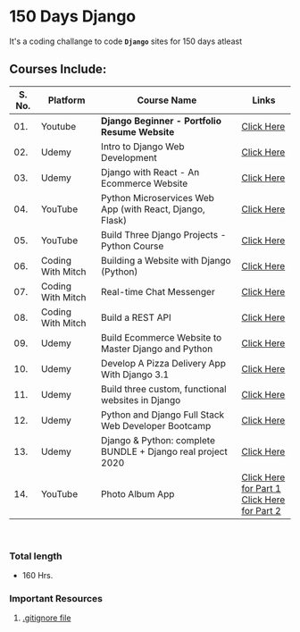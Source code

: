 # 150 Days Django

It's a coding challange to code **`Django`** sites for 150 days atleast

## Courses Include:

| S. No.| Platform | Course Name | Links |
|---|---|---|---|
| 01. | Youtube | **Django Beginner - Portfolio Resume Website** | [Click Here](https://www.youtube.com/watch?v=pLN-OnXjOJg) |
| 02. | Udemy | Intro to Django Web Development | [Click Here](https://www.udemy.com/course/django-web-development-crash-course/) |
| 03. | Udemy | Django with React - An Ecommerce Website | [Click Here](https://www.udemy.com/course/django-with-react-an-ecommerce-website/) |
| 04. | YouTube | Python Microservices Web App (with React, Django, Flask) | [Click Here](https://www.youtube.com/watch?v=0iB5IPoTDts/) |
| 05. | YouTube | Build Three Django Projects - Python Course | [Click Here](https://www.youtube.com/watch?v=qPtScmB8CgA) | 
| 06. | Coding With Mitch | Building a Website with Django (Python) | [Click Here](https://codingwithmitch.com/courses/building-a-website-django-python/) |
| 07. | Coding With Mitch | Real-time Chat Messenger | [Click Here](https://codingwithmitch.com/courses/real-time-chat-messenger/) |
| 08. | Coding With Mitch | Build a REST API | [Click Here](https://codingwithmitch.com/courses/build-a-rest-api/) |
| 09. | Udemy | Build Ecommerce Website to Master Django and Python | [Click Here](https://www.udemy.com/course/build-ecommerce-website-to-master-django-and-python/) |
| 10. | Udemy | Develop A Pizza Delivery App With Django 3.1 | [Click Here](https://www.udemy.com/course/practical-django-launch-your-startup-today/) |
| 11. | Udemy | Build three custom, functional websites in Django | [Click Here](https://www.udemy.com/course/build-three-custom-functional-websites-in-django-30/) |
| 12. | Udemy | Python and Django Full Stack Web Developer Bootcamp | [Click Here](https://www.udemy.com/course/python-and-django-full-stack-web-developer-bootcamp/) |
| 13. | Udemy | Django & Python: complete BUNDLE + Django real project 2020 | [Click Here](https://www.udemy.com/course/python-django-tkinter-complete-bundle-advance/) |
| 14. | YouTube | Photo Album App | [Click Here for Part 1](https://www.youtube.com/watch?v=sSquD2u5Ie0) <br> [Click Here for Part 2]() |


<br>

### Total length 

- 160 Hrs.


### Important Resources 

1. [.gitignore file](https://github.com/github/gitignore)